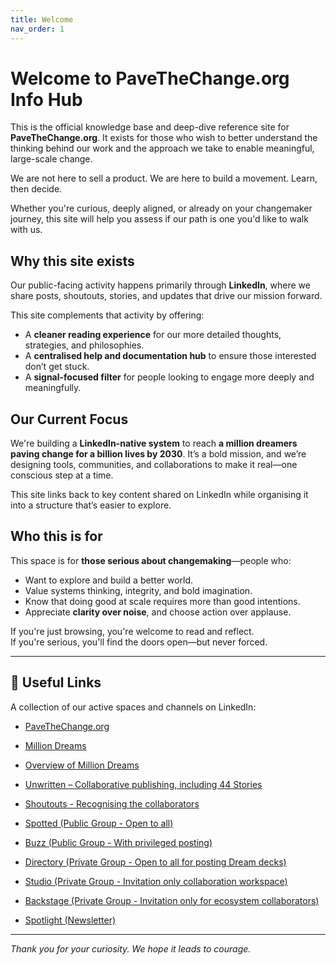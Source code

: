 ```yaml
---
title: Welcome
nav_order: 1
---
```


# Welcome to PaveTheChange.org Info Hub

This is the official knowledge base and deep-dive reference site for **PaveTheChange.org**. It exists for those who wish to better understand the thinking behind our work and the approach we take to enable meaningful, large-scale change.

We are not here to sell a product. We are here to build a movement. Learn, then decide.

Whether you're curious, deeply aligned, or already on your changemaker journey, this site will help you assess if our path is one you'd like to walk with us.

## Why this site exists

Our public-facing activity happens primarily through **LinkedIn**, where we share posts, shoutouts, stories, and updates that drive our mission forward.

This site complements that activity by offering:

- A **cleaner reading experience** for our more detailed thoughts, strategies, and philosophies.
- A **centralised help and documentation hub** to ensure those interested don’t get stuck.
- A **signal-focused filter** for people looking to engage more deeply and meaningfully.

## Our Current Focus

We're building a **LinkedIn-native system** to reach **a million dreamers paving change for a billion lives by 2030**. It’s a bold mission, and we’re designing tools, communities, and collaborations to make it real—one conscious step at a time.

This site links back to key content shared on LinkedIn while organising it into a structure that’s easier to explore.

## Who this is for

This space is for **those serious about changemaking**—people who:

- Want to explore and build a better world.
- Value systems thinking, integrity, and bold imagination.
- Know that doing good at scale requires more than good intentions.
- Appreciate **clarity over noise**, and choose action over applause.

If you're just browsing, you're welcome to read and reflect.  
If you're serious, you'll find the doors open—but never forced.

---

## 🚀 Useful Links

A collection of our active spaces and channels on LinkedIn:

- [PaveTheChange.org](https://www.linkedin.com/company/pave-the-change/)

- [Million Dreams](https://www.linkedin.com/showcase/million-dreams-to-pave-the-change/)

- [Overview of Million Dreams](https://www.linkedin.com/pulse/million-dreams-from-where-you-dream-krnuf/)

- [Unwritten – Collaborative publishing, including 44 Stories](https://www.linkedin.com/showcase/pave-the-change-unwritten)

- [Shoutouts - Recognising the collaborators](https://www.linkedin.com/showcase/million-dreams-shoutouts)

- [Spotted (Public Group - Open to all)](https://www.linkedin.com/groups/10081460)

- [Buzz (Public Group - With privileged posting)](https://www.linkedin.com/groups/12005670)

- [Directory (Private Group - Open to all for posting Dream decks)](https://www.linkedin.com/groups/12320756)

- [Studio (Private Group - Invitation only collaboration workspace)](https://www.linkedin.com/groups/10058057)

- [Backstage (Private Group - Invitation only for ecosystem collaborators)](https://www.linkedin.com/groups/10063093)

- [Spotlight (Newsletter)](https://www.linkedin.com/newsletters/7317073847000694784/)

---

_Thank you for your curiosity. We hope it leads to courage._
